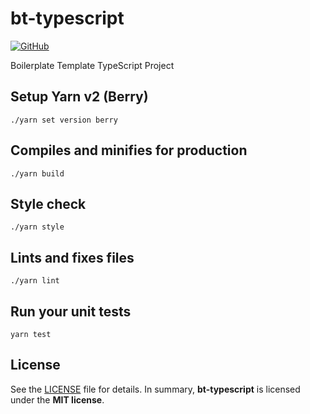 # bt-typescript

[![GitHub](https://img.shields.io/github/license/yourid/bt-typescript?style=flat-square)](https://github.com/yourid/bt-typescript/)

Boilerplate Template TypeScript Project

## Setup Yarn v2 (Berry)

```shell
./yarn set version berry
```

## Compiles and minifies for production

```shell
./yarn build
```

## Style check

```shell
./yarn style
```

## Lints and fixes files

```shell
./yarn lint
```

## Run your unit tests

```shell
yarn test
```

## License

See the [LICENSE](./LICENSE) file for details. In summary,
**bt-typescript** is licensed under the **MIT license**.
